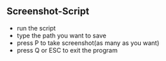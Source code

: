 ## Screenshot-Script 
- run the script
- type the path you want to save
- press P to take screenshot(as many as you want)
- press Q or ESC to exit the program
